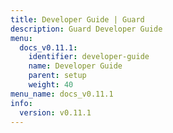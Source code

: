 ```yaml
---
title: Developer Guide | Guard
description: Guard Developer Guide
menu:
  docs_v0.11.1:
    identifier: developer-guide
    name: Developer Guide
    parent: setup
    weight: 40
menu_name: docs_v0.11.1
info:
  version: v0.11.1
---
```


